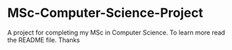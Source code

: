 # MSc-Computer-Science-Project
A project for completing my MSc in Computer Science. To learn more read the README file. Thanks
